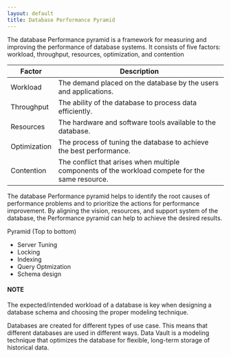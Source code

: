 ```yaml
---
layout: default
title: Database Performance Pyramid
---
```


The database Performance pyramid is a framework for measuring and improving the performance of database systems. It consists of five factors: workload, throughput, resources, optimization, and contention

| Factor | Description |
| --- | --- |
| Workload | The demand placed on the database by the users and applications. |
| Throughput | The ability of the database to process data efficiently. |
| Resources | The hardware and software tools available to the database. |
| Optimization | The process of tuning the database to achieve the best performance. |
| Contention | The conflict that arises when multiple components of the workload compete for the same resource. |

The database Performance pyramid helps to identify the root causes of performance problems and to prioritize the actions for performance improvement. By aligning the vision, resources, and support system of the database, the Performance pyramid can help to achieve the desired results.


Pyramid (Top to bottom)
- Server Tuning
- Locking
- Indexing
- Query Optmization
- Schema design

#### NOTE

The expected/intended workload of a database is key when designing a database schema and choosing the proper modeling technique.

Databases are created for different types of use case. This means that different databases are used in different ways. Data Vault is a modeling technique that optimizes the database for flexible, long-term storage of historical data.

